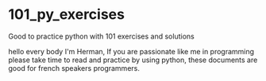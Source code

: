 # 101_py_exercises
Good to practice python with 101 exercises and solutions

hello every body I'm Herman, If you are passionate like me in programming
please take time to read and practice by using python, these documents are good for french speakers programmers.
